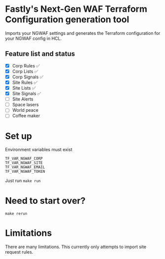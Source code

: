 # Fastly's Next-Gen WAF Terraform Configuration generation tool

Imports your NGWAF settings and generates the Terraform configuration for your NGWAF config in HCL.

## Feature list and status

- [x] Corp Rules    :white_check_mark:
- [x] Corp Lists    :white_check_mark:
- [x] Corp Signals  :white_check_mark:
- [x] Site Rules    :white_check_mark:
- [x] Site Lists    :white_check_mark:
- [x] Site Signals  :white_check_mark:
- [ ] Site Alerts   
- [ ] Space lasers
- [ ] World peace
- [ ] Coffee maker

# Set up
Environment variables must exist
```
TF_VAR_NGWAF_CORP
TF_VAR_NGWAF_SITE
TF_VAR_NGWAF_EMAIL
TF_VAR_NGWAF_TOKEN
```

Just run `make run`


# Need to start over?
`make rerun`

# Limitations
There are many limitations. This currently only attempts to import site request rules.
